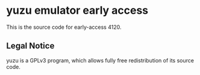 yuzu emulator early access
=============

This is the source code for early-access 4120.

## Legal Notice

yuzu is a GPLv3 program, which allows fully free redistribution of its source code.